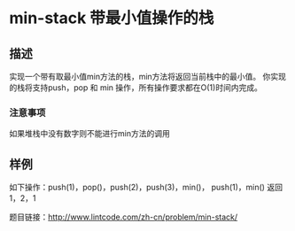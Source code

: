 # min-stack 带最小值操作的栈
## 描述
实现一个带有取最小值min方法的栈，min方法将返回当前栈中的最小值。
你实现的栈将支持push，pop 和 min 操作，所有操作要求都在O(1)时间内完成。
### 注意事项
如果堆栈中没有数字则不能进行min方法的调用
## 样例 
如下操作：push(1)，pop()，push(2)，push(3)，min()， push(1)，min() 返回 1，2，1

题目链接：http://www.lintcode.com/zh-cn/problem/min-stack/